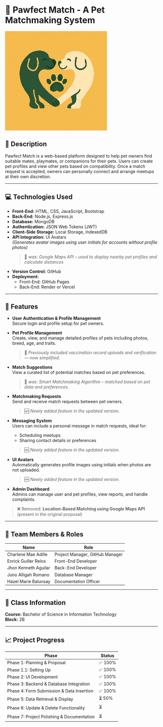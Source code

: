 # 🐾 Pawfect Match - A Pet Matchmaking System

![Pawfect Match Logo](pawfect-logo.png)

## 📌 Description

Pawfect Match is a web-based platform designed to help pet owners find suitable mates, playmates, or companions for their pets. Users can create pet profiles and view other pets based on compatibility. Once a match request is accepted, owners can personally connect and arrange meetups at their own discretion.

---

## 💻 Technologies Used

- **Front-End:** HTML, CSS, JavaScript, Bootstrap  
- **Back-End:** Node.js, Express.js  
- **Database:** MongoDB  
- **Authentication:** JSON Web Tokens (JWT)  
- **Client-Side Storage:** Local Storage, IndexedDB  
- **API Integration:** UI Avatars  
  *(Generates avatar images using user initials for accounts without profile photos)*  
  > 📝 *was: Google Maps API – used to display nearby pet profiles and calculate distances*
- **Version Control:** GitHub  
- **Deployment:**  
  - Front-End: GitHub Pages  
  - Back-End: Render or Vercel

---

## 🚀 Features

- **User Authentication & Profile Management**  
  Secure login and profile setup for pet owners.

- **Pet Profile Management**  
  Create, view, and manage detailed profiles of pets including photos, breed, age, and traits.  
  > 📝 *Previously included vaccination record uploads and verification — now simplified.*

- **Match Suggestions**  
  View a curated list of potential matches based on pet preferences.  
  > 📝 *was: Smart Matchmaking Algorithm – matched based on pet data and preferences.*

- **Matchmaking Requests**  
  Send and receive match requests between pet owners.  
  > 🆕 *Newly added feature in the updated version.*

- **Messaging System**  
  Users can include a personal message in match requests, ideal for:
  - Scheduling meetups
  - Sharing contact details or preferences  
  > 🆕 *Newly added feature in the updated version.*

- **UI Avatars**  
  Automatically generates profile images using initials when photos are not uploaded.  
  > 🆕 *Newly added feature in the updated version.*

- **Admin Dashboard**  
  Admins can manage user and pet profiles, view reports, and handle complaints.

> ❌ Removed: **Location-Based Matching using Google Maps API** (present in the original proposal)

---

## 👥 Team Members & Roles

| Name                     | Role                            |
|--------------------------|---------------------------------|
| Charlene Mae Adille     | Project Manager, GitHub Manager |
| Enrick Guiller Relos    | Front-End Developer              |
| Jhon Kenneth Aguilar    | Back-End Developer               |
| Juno Alligah Romano     | Database Manager                 |
| Hazel Marie Balunsay    | Documentation Officer            |

---

## 🏫 Class Information

**Course:** Bachelor of Science in Information Technology  
**Block:** 2B  

---

## 📈 Project Progress

| Phase                                     | Status  |
|------------------------------------------|---------|
| Phase 1: Planning & Proposal              | ✅ 100% |
| Phase 1.1: Setting Up                     | ✅ 100% |
| Phase 2: UI Development                   | ✅ 100% |
| Phase 3: Backend & Database Integration   | ✅ 100% |
| Phase 4: Form Submission & Data Insertion | ✅ 100% |
| Phase 5: Data Retrieval & Display         | ⏳  50% |
| Phase 6: Update & Delete Functionality    | ⏳      |
| Phase 7: Project Polishing & Documentation| ⏳      |
